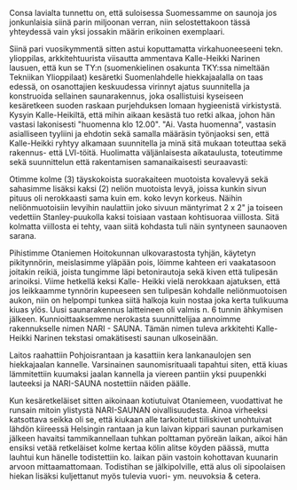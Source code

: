 
Consa lavialta tunnettu on, että suloisessa Suomessamme on saunoja jos jonkunlaisia siinä parin miljoonan verran, niin 
selostettakoon tässä yhteydessä vain yksi jossakin määrin erikoinen exemplaari.

Siinä pari vuosikymmentä sitten astui koputtamatta virkahuoneeseeni tekn. ylioppilas, arkkitehtuurista viisautta ammentava 
Kalle-Heikki Narinen lausuen, että kun se TY:n (suomenkielinen osakunta TKY:ssa nimeltään Tekniikan Ylioppilaat) kesäretki 
Suomenlahdelle hiekkajaalalla on taas edessä, on osanottajien keskuudessa virinnyt ajatus suunnitella ja konstruoida sellainen 
saunarakennus, joka osallistuisi kyseiseen kesäretkeen suoden raskaan purjehduksen lomaan hygieenistä virkistystä. Kysyin 
Kalle-Heikiltä, että mihin aikaan kesästä tuo retki alkaa, johon hän vastasi lakonisesti "huomenna klo 12.00". "Ai. Vasta 
huomenna", vastasin asialliseen tyyliini ja ehdotin sekä samalla määräsin työnjaoksi sen, että Kalle-Heikki ryhtyy alkamaan 
suunnitella ja minä sitä mukaan toteuttaa sekä rakennus- että LVI-töitä. Huolimatta väljänlaisesta aikataulusta, toteutimme sekä
suunnittelun että rakentamisen samanaikaisesti seuraavasti:	

Otimme kolme (3) täyskokoista suorakaiteen muotoista kovalevyä sekä sahasimme lisäksi kaksi (2) neliön muotoista levyä, joissa 
kunkin sivun pituus oli nerokkaasti sama kuin em. koko levyn korkeus. Näihin neliönmuotoisiin levyihin naulattiin joko sivuun 
mäntyrimat 2 x 2" ja toiseen vedettiin Stanley-puukolla kaksi toisiaan vastaan kohtisuoraa viillosta. Sitä kolmatta viillosta ei 
tehty, vaan siitä kohdasta tuli näin syntyneen saunaoven sarana.

Pihistimme Otaniemen Hoitokunnan ulkovarastosta tyhjän, käytetyn pikitynnörin, meislasimme yläpään pois, löimme kahteen eri 
vaakatasoon joitakin reikiä, joista tungimme läpi betonirautoja sekä kiven että tulipesän arinoiksi. Viime hetkellä keksi Kalle-
Heikki vielä nerokkaan ajatuksen, että jos leikkaamme tynnörin kupeeseen sen tulipesän kohdalle neliönmuotoisen aukon, niin on 
helpompi tunkea siitä halkoja kuin nostaa joka kerta tulikuuma kiuas ylös. Uusi saunarakennus laitteineen oli valmis n. 6 tunnin 
ähkymisen jälkeen. Kunnioittaaksemme nerokasta suunnittelijaa annoimme rakennukselle nimen NARI - SAUNA. Tämän nimen 
tuleva arkkitehti Kalle-Heikki Narinen tekstasi omakätisesti saunan ulkoseinään.

Laitos raahattiin Pohjoisrantaan ja kasattiin kera lankanaulojen sen hiekkajaalan kannelle. Varsinainen saunomisrituaali tapahtui 
siten, että kiuas lämmitettiin kuumaksi jaalan kannella ja viereen pantiin yksi puupenkki lauteeksi ja NARI-SAUNA nostettiin 
näiden päälle.

Kun kesäretkeläiset sitten aikoinaan kotiutuivat Otaniemeen, vuodattivat he runsain mitoin ylistystä NARI-SAUNAN 
oivallisuudesta. Ainoa virheeksi katsottava seikka oli se, että kiukaan alle tarkoitetut tiiliskivet unohtuivat lähdön kiireessä 
Helsingin rantaan ja kun laivan kippari saunan purkamisen jälkeen havaitsi tammikannellaan tuhkan polttaman pyöreän laikan, 
aikoi hän ensiksi vetää retkeläiset kolme kertaa kölin alitse köyden päässä, mutta lauhtui kun hänelle todistettiin ko. laikan päin 
vastoin kohottavan kuunarin arvoon mittaamattomaan. Todistihan se jälkipolville, että alus oli sipoolaisen hiekan lisäksi 
kuljettanut myös tulevia vuori- ym. neuvoksia & cetera.